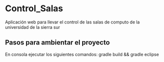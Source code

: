 # Control_Salas
Aplicación web para llevar el control de las salas de computo de la universidad de la sierra sur

## Pasos para ambientar el proyecto
En consola ejecutar los siguientes comandos:
gradle build &&
gradle eclipse
